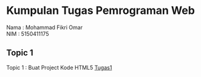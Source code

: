 # Kumpulan Tugas Pemrograman Web
Nama : Mohammad Fikri Omar <br />
NIM  : 5150411175 <br />

## Topic 1
Topic 1 : Buat Project Kode HTML5
[Tugas1](https://github.com/fikriomar16/tugasproweb/blob/master/topic1/)


